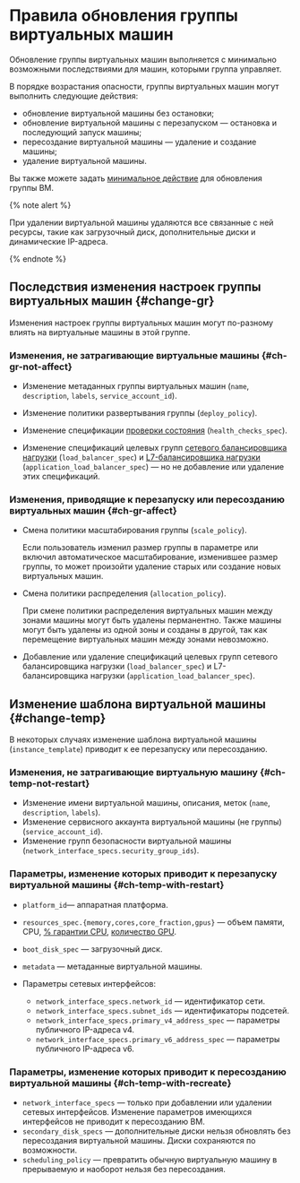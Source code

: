 # Правила обновления группы виртуальных машин

Обновление группы виртуальных машин выполняется с минимально возможными последствиями для машин, которыми группа управляет.

В порядке возрастания опасности, группы виртуальных машин могут выполнить следующие действия:
* обновление виртуальной машины без остановки;
* обновление виртуальной машины с перезапуском — остановка и последующий запуск машины;
* пересоздание виртуальной машины — удаление и создание машины;
* удаление виртуальной машины.

Вы также можете задать [минимальное действие](../policies/deploy-policy.md#minimal-action) для обновления группы ВМ.

{% note alert %}

При удалении виртуальной машины удаляются все связанные с ней ресурсы, такие как загрузочный диск, дополнительные диски и динамические IP-адреса.

{% endnote %}

## Последствия изменения настроек группы виртуальных машин {#change-gr}

Изменения настроек группы виртуальных машин могут по-разному влиять на виртуальные машины в этой группе.

### Изменения, не затрагивающие виртуальные машины {#ch-gr-not-affect}

* Изменение метаданных группы виртуальных машин (`name`, `description`, `labels`, `service_account_id`).

* Изменение политики развертывания группы (`deploy_policy`).

* Изменение спецификации [проверки состояния](../../../operations/instance-groups/enable-autohealing.md) (`health_checks_spec`).

* Изменение спецификаций целевых групп [сетевого балансировщика нагрузки](../../../../network-load-balancer/concepts/index.md) (`load_balancer_spec`) и [L7-балансировщика нагрузки](../../../../application-load-balancer/concepts/index.md) (`application_load_balancer_spec`) — но не добавление или удаление этих спецификаций.

### Изменения, приводящие к перезапуску или пересозданию виртуальных машин {#ch-gr-affect}


* Смена политики масштабирования группы (`scale_policy`).

  Если пользователь изменил размер группы в параметре или включил автоматическое масштабирование, изменившее размер группы, то может произойти удаление старых или создание новых виртуальных машин.

* Смена политики распределения (`allocation_policy`).

  При смене политики распределения виртуальных машин между зонами машины могут быть удалены перманентно. Также машины могут быть удалены из одной зоны и созданы в другой, так как перемещение виртуальных машин между зонами невозможно.

* Добавление или удаление спецификаций целевых групп сетевого балансировщика нагрузки (`load_balancer_spec`) и L7-балансировщика нагрузки (`application_load_balancer_spec`).

## Изменение шаблона виртуальной машины {#change-temp}

В некоторых случаях изменение шаблона виртуальной машины (`instance_template`) приводит к ее перезапуску или пересозданию.  

### Изменения, не затрагивающие виртуальную машину {#ch-temp-not-restart}

* Изменение имени виртуальной машины, описания, меток (`name`, `description`, `labels`).
* Изменение сервисного аккаунта виртуальной машины (не группы) (`service_account_id`).
* Изменение групп безопасности виртуальной машины (`network_interface_specs.security_group_ids`).

### Параметры, изменение которых приводит к перезапуску виртуальной машины {#ch-temp-with-restart}


* `platform_id`— аппаратная платформа.
* `resources_spec.{memory,cores,core_fraction,gpus}` — объем памяти, CPU, [% гарантии CPU](../../performance-levels.md), [количество GPU](../../gpus.md). 
* `boot_disk_spec` — загрузочный диск.
* `metadata` — метаданные виртуальной машины.
* Параметры сетевых интерфейсов:

  * `network_interface_specs.network_id` — идентификатор сети.
  * `network_interface_specs.subnet_ids` — идентификаторы подсетей.
  * `network_interface_specs.primary_v4_address_spec` — параметры публичного IP-адреса v4.
  * `network_interface_specs.primary_v6_address_spec` — параметры публичного IP-адреса v6.


### Параметры, изменение которых приводит к пересозданию виртуальной машины {#ch-temp-with-recreate}

* `network_interface_specs` — только при добавлении или удалении сетевых интерфейсов. Изменение параметров имеющихся интерфейсов не приводит к пересозданию ВМ.
* `secondary_disk_specs` — дополнительные диски нельзя обновлять без пересоздания виртуальной машины. Диски сохраняются по возможности.
* `scheduling_policy` — превратить обычную виртуальную машину в прерываемую и наоборот нельзя без пересоздания.
